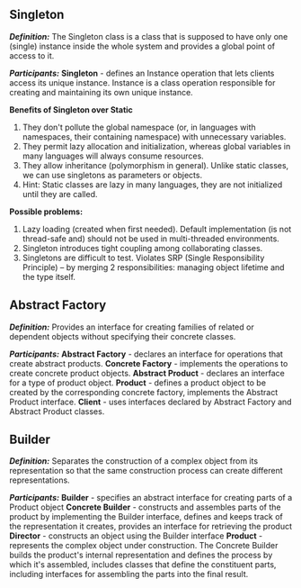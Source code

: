 
**Singleton**
-------------

***Definition:*** The Singleton class is a class that is supposed to have only one (single) instance inside the whole system and provides a global point of access to it.

***Participants:***
**Singleton** - defines an Instance operation that lets clients access its unique instance. Instance is a class operation responsible for creating and maintaining its own unique instance.

**Benefits of Singleton over Static**

 1. They don't pollute the global namespace (or, in languages with namespaces, their containing namespace) with unnecessary variables.
 2. They permit lazy allocation and initialization, whereas global variables in many languages will always consume resources. 
 3. They allow inheritance (polymorphism in general). Unlike static classes, we can use singletons as parameters or objects. 
 4. Hint: Static classes are lazy in many languages, they are not initialized until they are called.

**Possible problems:** 

 1. Lazy loading (created when first needed). Default implementation (is not thread-safe and) should not be used in multi-threaded environments.
 2. Singleton introduces tight coupling among collaborating classes.
 3. Singletons are difficult to test. Violates SRP (Single
    Responsibility Principle) – by merging 2 responsibilities: managing object lifetime and the type itself.

**Abstract Factory**
----------------

***Definition:*** Provides an interface for creating families of related or dependent objects without specifying their concrete classes.

***Participants:***
**Abstract Factory** - declares an interface for operations that create abstract products.
**Concrete Factory**  - implements the operations to create concrete product objects.
**Abstract Product**  - declares an interface for a type of product object.
**Product** - defines a product object to be created by the corresponding concrete factory, implements the Abstract Product interface.
**Client** - uses interfaces declared by Abstract Factory and Abstract Product classes.

**Builder**
-------

***Definition:*** Separates the construction of a complex object from its representation so that the same construction process can create different representations.

***Participants:*** 
**Builder** - specifies an abstract interface for creating parts of a Product object
**Concrete Builder**  - constructs and assembles parts of the product by implementing the Builder interface, defines and keeps track of the representation it creates, provides an interface for retrieving the product
**Director** - constructs an object using the Builder interface
**Product** - represents the complex object under construction. 
The Concrete Builder builds the product's internal representation and defines the process by which it's assembled, includes classes that define the constituent parts, including interfaces for assembling the parts into the final result.
